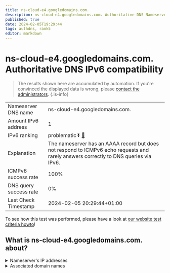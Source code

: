 ```yaml
---
title: ns-cloud-e4.googledomains.com.
description: ns-cloud-e4.googledomains.com. Authoritative DNS Nameserver IPv6 compatibility
published: true
date: 2024-02-05T19:29:44
tags: authdns, rank5
editor: markdown
---
```


# ns-cloud-e4.googledomains.com. Authoritative DNS IPv6 compatibility

> The results shown here are accumulated by automation. If you're convinced the displayed data is wrong, please [contact the administrators](/howto/chat). 
{.is-info}




|   |   |
| - | - |
| Nameserver DNS name | ns-cloud-e4.googledomains.com.
| Amount IPv6 address | 1
| IPv6 ranking | problematic :arrow_double_down: [🔗](/howto/ranking) |
| Explanation | The nameserver has an AAAA record but does not respond to ICMPv6 echo requests and rarely answers correctly to DNS queries via IPv6. |
| ICMPv6 success rate | 100%|
| DNS query success rate | 0% |
| Last Check Timestamp | 2024-02-05 20:29:44+01:00 |

To see how this test was performed, please have a look at [our website test criteria howto](/howto/testcriteria/authdns)!


## What is ns-cloud-e4.googledomains.com. about?




<details>
<summary>Nameserver's IP addresses</summary>

2001:4860:4802:38::6e

</details>



<details>
<summary>Associated domain names</summary>

www.cardinalhealth.com

</details>
